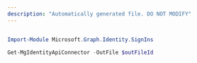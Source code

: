```yaml
---
description: "Automatically generated file. DO NOT MODIFY"
---
```


```powershell

Import-Module Microsoft.Graph.Identity.SignIns

Get-MgIdentityApiConnector -OutFile $outFileId

```